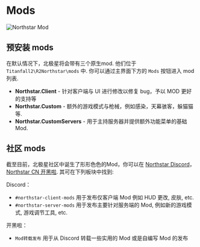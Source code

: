 # Mods

![Northstar Mod](https://user-images.githubusercontent.com/7439692/146625579-20586c9e-2e23-4c5d-ba56-27b6eb1ffff4.jpg)

## 预安装 mods

在默认情况下，北极星将会带有三个原生mod. 他们位于 `Titanfall2\R2Northstar\mods` 中. 你可以通过主界面下方的 `Mods` 按钮进入 mod 列表.

- **Northstar.Client** - 针对客户端与 UI 进行修改以修复 bug，予以 MOD 更好的支持等
- **Northstar.Custom** - 额外的游戏模式与枪械，例如感染，天幕骇客，躲猫猫等.
- **Northstar.CustomServers** - 用于主持服务器并提供额外功能菜单的基础Mod.

## 社区 mods

截至目前，北极星社区中诞生了形形色色的Mod，你可以在 [Northstar Discord](https://northstar.tf/discord)，[Northstar CN 开黑啦]().
其可在下列板块中找到:

Discord：
- `#northstar-client-mods` 用于发布仅客户端 Mod 例如 HUD 更改, 皮肤, etc.
- `#northstar-server-mods` 用于发布主要针对服务端的 Mod, 例如新的游戏模式, 游戏调节工具, etc.

开黑啦：
- ` Mod转载发布 ` 用于从 Discord 转载一些实用的 Mod 或是自编写 Mod 的发布